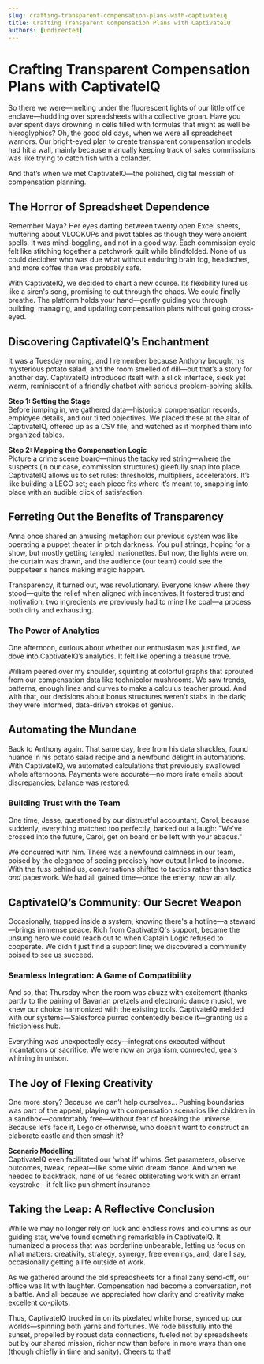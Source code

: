```yaml
---
slug: crafting-transparent-compensation-plans-with-captivateiq
title: Crafting Transparent Compensation Plans with CaptivateIQ
authors: [undirected]
---
```



# Crafting Transparent Compensation Plans with CaptivateIQ

So there we were—melting under the fluorescent lights of our little office enclave—huddling over spreadsheets with a collective groan. Have you ever spent days drowning in cells filled with formulas that might as well be hieroglyphics? Oh, the good old days, when we were all spreadsheet warriors. Our bright-eyed plan to create transparent compensation models had hit a wall, mainly because manually keeping track of sales commissions was like trying to catch fish with a colander. 

And that’s when we met CaptivateIQ—the polished, digital messiah of compensation planning. 

## The Horror of Spreadsheet Dependence

Remember Maya? Her eyes darting between twenty open Excel sheets, muttering about VLOOKUPs and pivot tables as though they were ancient spells. It was mind-boggling, and not in a good way. Each commission cycle felt like stitching together a patchwork quilt while blindfolded. None of us could decipher who was due what without enduring brain fog, headaches, and more coffee than was probably safe.

With CaptivateIQ, we decided to chart a new course. Its flexibility lured us like a siren's song, promising to cut through the chaos. We could finally breathe. The platform holds your hand—gently guiding you through building, managing, and updating compensation plans without going cross-eyed.

## Discovering CaptivateIQ’s Enchantment

It was a Tuesday morning, and I remember because Anthony brought his mysterious potato salad, and the room smelled of dill—but that’s a story for another day. CaptivateIQ introduced itself with a slick interface, sleek yet warm, reminiscent of a friendly chatbot with serious problem-solving skills.

**Step 1: Setting the Stage**  
Before jumping in, we gathered data—historical compensation records, employee details, and our tilted objectives. We placed these at the altar of CaptivateIQ, offered up as a CSV file, and watched as it morphed them into organized tables.

**Step 2: Mapping the Compensation Logic**  
Picture a crime scene board—minus the tacky red string—where the suspects (in our case, commission structures) gleefully snap into place. CaptivateIQ allows us to set rules: thresholds, multipliers, accelerators. It’s like building a LEGO set; each piece fits where it’s meant to, snapping into place with an audible click of satisfaction.

## Ferreting Out the Benefits of Transparency

Anna once shared an amusing metaphor: our previous system was like operating a puppet theater in pitch darkness. You pull strings, hoping for a show, but mostly getting tangled marionettes. But now, the lights were on, the curtain was drawn, and the audience (our team) could see the puppeteer's hands making magic happen.

Transparency, it turned out, was revolutionary. Everyone knew where they stood—quite the relief when aligned with incentives. It fostered trust and motivation, two ingredients we previously had to mine like coal—a process both dirty and exhausting.

### The Power of Analytics

One afternoon, curious about whether our enthusiasm was justified, we dove into CaptivateIQ’s analytics. It felt like opening a treasure trove. 

William peered over my shoulder, squinting at colorful graphs that sprouted from our compensation data like technicolor mushrooms. We saw trends, patterns, enough lines and curves to make a calculus teacher proud. And with that, our decisions about bonus structures weren't stabs in the dark; they were informed, data-driven strokes of genius.

## Automating the Mundane

Back to Anthony again. That same day, free from his data shackles, found nuance in his potato salad recipe and a newfound delight in automations. With CaptivateIQ, we automated calculations that previously swallowed whole afternoons. Payments were accurate—no more irate emails about discrepancies; balance was restored.

### Building Trust with the Team

One time, Jesse, questioned by our distrustful accountant, Carol, because suddenly, everything matched too perfectly, barked out a laugh: "We've crossed into the future, Carol, get on board or be left with your abacus."

We concurred with him. There was a newfound calmness in our team, poised by the elegance of seeing precisely how output linked to income. With the fuss behind us, conversations shifted to tactics rather than tactics *and* paperwork. We had all gained time—once the enemy, now an ally.

## CaptivateIQ’s Community: Our Secret Weapon

Occasionally, trapped inside a system, knowing there's a hotline—a steward—brings immense peace. Rich from CaptivateIQ's support, became the unsung hero we could reach out to when Captain Logic refused to cooperate. We didn't just find a support line; we discovered a community poised to see us succeed.

### Seamless Integration: A Game of Compatibility

And so, that Thursday when the room was abuzz with excitement (thanks partly to the pairing of Bavarian pretzels and electronic dance music), we knew our choice harmonized with the existing tools. CaptivateIQ melded with our systems—Salesforce purred contentedly beside it—granting us a frictionless hub.

Everything was unexpectedly easy—integrations executed without incantations or sacrifice. We were now an organism, connected, gears whirring in unison.

## The Joy of Flexing Creativity

One more story? Because we can’t help ourselves… Pushing boundaries was part of the appeal, playing with compensation scenarios like children in a sandbox—comfortably free—without fear of breaking the universe. Because let’s face it, Lego or otherwise, who doesn’t want to construct an elaborate castle and then smash it?

**Scenario Modelling**  
CaptivateIQ even facilitated our ‘what if’ whims. Set parameters, observe outcomes, tweak, repeat—like some vivid dream dance. And when we needed to backtrack, none of us feared obliterating work with an errant keystroke—it felt like punishment insurance.

## Taking the Leap: A Reflective Conclusion

While we may no longer rely on luck and endless rows and columns as our guiding star, we’ve found something remarkable in CaptivateIQ. It humanized a process that was borderline unbearable, letting us focus on what matters: creativity, strategy, synergy, free evenings, and, dare I say, occasionally getting a life outside of work.

As we gathered around the old spreadsheets for a final zany send-off, our office was lit with laughter. Compensation had become a conversation, not a battle. And all because we appreciated how clarity and creativity make excellent co-pilots.

Thus, CaptivateIQ trucked in on its pixelated white horse, synced up our worlds—spinning both yarns and fortunes. We rode blissfully into the sunset, propelled by robust data connections, fueled not by spreadsheets but by our shared mission, richer now than before in more ways than one (though chiefly in time and sanity). Cheers to that!
